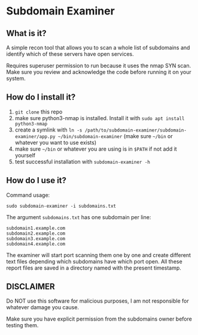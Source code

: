 # Subdomain Examiner

## What is it?

A simple recon tool that allows you to scan a whole list of subdomains and identify which of these servers have open services.

Requires superuser permission to run because it uses the nmap SYN scan. Make sure you review and acknowledge the code before running it on your system.

## How do I install it?

1. `git clone` this repo
2. make sure python3-nmap is installed. Install it with `sudo apt install python3-nmap`
3. create a symlink with `ln -s /path/to/subdomain-examiner/subdomain-examiner/app.py ~/bin/subdomain-examiner` (make sure `~/bin` or whatever you want to use exists)
4. make sure `~/bin` or whatever you are using is in `$PATH` if not add it yourself
5. test successful installation with `subdomain-examiner -h`

## How do I use it?

Command usage:
```
sudo subdomain-examiner -i subdomains.txt
```

The argument `subdomains.txt` has one subdomain per line:
```
subdomain1.example.com
subdomain2.example.com
subdomain3.example.com
subdomain4.example.com
```

The examiner will start port scanning them one by one and create different text files depending which subdomains have which port open. All these report files are saved in a directory named with the present timestamp.

## DISCLAIMER

Do NOT use this software for malicious purposes, I am not responsible for whatever damage you cause.

Make sure you have explicit permission from the subdomains owner before testing them.
